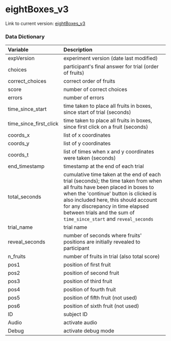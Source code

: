 # eightBoxes\_v3

Link to current version: [eightBoxes\_v3](https://intr-eeg.github.io/eightBoxes_v3/)

### Data Dictionary

Variable                  | Description
:------------------------ | :--------------------------------------------------
expVersion                | experiment version (date last modified)
choices                   | participant's final answer for trial (order of fruits)
correct\_choices          | correct order of fruits
score                     | number of correct choices
errors                    | number of errors
time\_since\_start        | time taken to place all fruits in boxes, since start of trial (seconds)
time\_since\_first\_click | time taken to place all fruits in boxes, since first click on a fruit (seconds)
coords\_x                 | list of x coordinates
coords\_y                 | list of y coordinates
coords\_t                 | list of times when x and y coordinates were taken (seconds)
end\_timestamp            | timestamp at the end of each trial
total\_seconds            | cumulative time taken at the end of each trial (seconds); the time taken from when all fruits have been placed in boxes to when the 'continue' button is clicked is also included here, this should account for any discrepancy in time elapsed between trials and the sum of `time_since_start` and `reveal_seconds`
trial\_name               | trial name
reveal\_seconds           | number of seconds where fruits' positions are initially revealed to participant
n\_fruits                 | number of fruits in trial (also total score)
pos1                      | position of first fruit
pos2                      | position of second fruit
pos3                      | position of third fruit
pos4                      | position of fourth fruit
pos5                      | position of fifth fruit (not used)
pos6                      | position of sixth fruit (not used)
ID                        | subject ID
Audio                     | activate audio
Debug                     | activate debug mode



